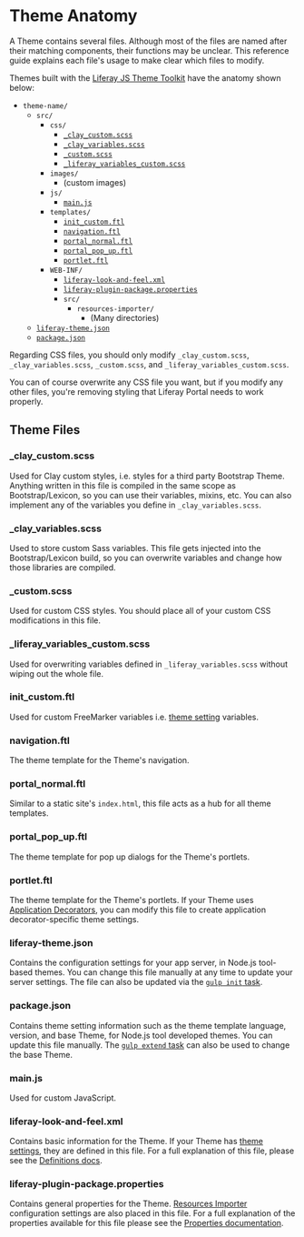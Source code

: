 # Theme Anatomy

A Theme contains several files. Although most of the files are named after their matching components, their functions may be unclear. This reference guide explains each file's usage to make clear which files to modify.

Themes built with the [Liferay JS Theme Toolkit](https://github.com/liferay/liferay-js-themes-toolkit/tree/master/packages) have the anatomy shown below:

- `theme-name/`
    - `src/`
        - `css/`
            - [`_clay_custom.scss`](#clay-custom-scss)
            - [`_clay_variables.scss`](#clay-variables-scss)
            - [`_custom.scss`](#custom-scss)
            - [`_liferay_variables_custom.scss`](#liferay-variables-custom-scss)
        - `images/`
            -   (custom images)
        - `js/`
            - [`main.js`](#main-js)
        - `templates/`
            - [`init_custom.ftl`](#init-custom-ftl)
            - [`navigation.ftl`](#navigation-ftl)
            - [`portal_normal.ftl`](#portal-normal-ftl)
            - [`portal_pop_up.ftl`](#portal-pop-up-ftl)
            - [`portlet.ftl`](#portlet-ftl)
        - `WEB-INF/`
            - [`liferay-look-and-feel.xml`](#liferay-look-and-feel-xml)
            - [`liferay-plugin-package.properties`](#liferay-plugin-package-properties)
            - `src/`
                - `resources-importer/`
                    - (Many directories)
    - [`liferay-theme.json`](#liferay-theme-json)
    - [`package.json`](#package-json)

Regarding CSS files, you should only modify `_clay_custom.scss`, `_clay_variables.scss`, `_custom.scss`, and `_liferay_variables_custom.scss`.

You can of course overwrite any CSS file you want, but if you modify any other files, you're removing styling that Liferay Portal needs to work properly.

## Theme Files

### _clay_custom.scss

Used for Clay custom styles, i.e. styles for a third party Bootstrap Theme. Anything written in this file is compiled in the same scope as Bootstrap/Lexicon, so you can use their variables, mixins, etc. You can also implement any of the variables you define in `_clay_variables.scss`.

### _clay_variables.scss

Used to store custom Sass variables. This file gets injected into the Bootstrap/Lexicon build, so you can overwrite variables and change how those libraries are compiled.

### _custom.scss

Used for custom CSS styles. You should place all of your custom CSS modifications in this file.

### _liferay_variables_custom.scss

Used for overwriting variables defined in `_liferay_variables.scss` without wiping out the whole file.

### init_custom.ftl

Used for custom FreeMarker variables i.e. [theme setting](../../developing-themes/customizing-configuration-settings/adding-theme-settings.md) variables.

### navigation.ftl

The theme template for the Theme's navigation.

### portal_normal.ftl

Similar to a static site's `index.html`, this file acts as a hub for all theme templates.

### portal_pop_up.ftl

The theme template for pop up dialogs for the Theme's portlets.

### portlet.ftl

The theme template for the Theme's portlets. If your Theme uses [Application Decorators](theming-portlets.md#portlet-decorators), you can modify this file to create application decorator-specific theme settings.

### liferay-theme.json

Contains the configuration settings for your app server, in Node.js tool-based themes. You can change this file manually at any time to update your server settings. The file can also be updated via the [`gulp init` task](updating-your-themes-app-server.md).

### package.json

Contains theme setting information such as the theme template language, version, and base Theme, for Node.js tool developed themes. You can update this file manually. The [`gulp extend` task](changing-your-base-theme.md) can also be used to change the base Theme.

### main.js

Used for custom JavaScript.

### liferay-look-and-feel.xml

Contains basic information for the Theme. If your Theme has [theme settings](../../developing-themes/customizing-configuration-settings/adding-theme-settings.md), they are defined in this file. For a full explanation of this file, please see the [Definitions docs](https://docs.liferay.com/portal/7.3-latest/definitions/liferay-look-and-feel_7_3_0.dtd.html).

### liferay-plugin-package.properties

Contains general properties for the Theme. [Resources Importer](importing-resources-with-a-theme.md) configuration settings are also placed in this file. For a full explanation of the properties available for this file please see the [Properties documentation](https://docs.liferay.com/portal/7.3-latest/propertiesdoc/liferay-plugin-package_7_3_0.properties.html).
